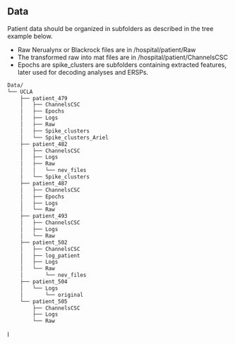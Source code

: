 
Data
----

Patient data should be organized in subfolders as described in the tree example below.
- Raw Nerualynx or Blackrock files are in /hospital/patient/Raw
- The transformed raw into mat files are in /hospital/patient/ChannelsCSC
- Epochs are spike_clusters are subfolders containing extracted features, later used for decoding analyses and ERSPs.

```bash
Data/
└── UCLA
    ├── patient_479
    │   ├── ChannelsCSC
    │   ├── Epochs
    │   ├── Logs
    │   ├── Raw
    │   ├── Spike_clusters
    │   └── Spike_clusters_Ariel
    ├── patient_482
    │   ├── ChannelsCSC
    │   ├── Logs
    │   ├── Raw
    │   │   └── nev_files
    │   └── Spike_clusters
    ├── patient_487
    │   ├── ChannelsCSC
    │   ├── Epochs
    │   ├── Logs
    │   └── Raw
    ├── patient_493
    │   ├── ChannelsCSC
    │   ├── Logs
    │   └── Raw
    ├── patient_502
    │   ├── ChannelsCSC
    │   ├── log_patient
    │   ├── Logs
    │   └── Raw
    │       └── nev_files
    ├── patient_504
    │   └── Logs
    │       └── original
    └── patient_505
        ├── ChannelsCSC
        ├── Logs
        └── Raw
```
l